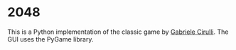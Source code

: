 # 2048

This is a Python implementation of the classic game by [Gabriele Cirulli](https://github.com/gabrielecirulli). The GUI uses the PyGame library.